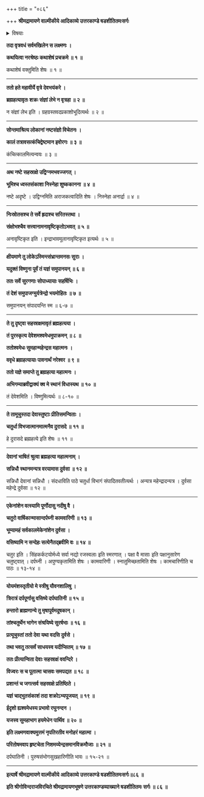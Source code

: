 +++
title = "०८६"

+++
**श्रीमद्रामायणे वाल्मीकीये आदिकाव्ये उत्तरकाण्डे षडशीतितमःसर्गः**


<details><summary>विषयाः</summary>

ब्रह्महत्यापीडितेइन्द्रेदिगन्तंगते संक्षुभितेचसकललोके देवैरिन्द्रान्वेषणपूर्वकं तेनाश्वमेधयाजनम् ॥ १ ॥ तेनेन्द्रंत्यक्तवत्याब्रह्महत्यया देवान्प्रति स्वस्यस्थानकल्पनमार्थने देवैस्तस्यानद्यादिस्थानचतुष्टयकल्पनम् ॥ २ ॥ एवं लक्ष्मणेन रामंप्रत्यश्वमेधमहिमोक्तिः ॥ ३ ॥
</details>


**तदा वृत्रवधं सर्वमखिलेन स लक्ष्मणः ।**

**कथयित्वा नरश्रेष्ठः कथाशेषं प्रचक्रमे ॥ १ ॥**

कथाशेषं वक्तुमिति शेषः ॥ १ ॥

****

**ततो हते महावीर्ये वृत्रे देवभयंकरे ।**

**ब्रह्महत्यावृतः शक्रः संज्ञां लेभे न वृत्रहा ॥ २ ॥**

न संज्ञां लेभ इति । ग्रहग्रस्तवदप्रकाशोभूदित्यर्थः ॥ २ ॥

****

**सोन्तमाश्रित्य लोकानां नष्टसंज्ञो विचेतनः ।**

**कालं तत्रावसत्कंचिद्वेष्टमान इवोरगः ॥ ३ ॥**

कंचित्कालमित्यन्वयः ॥ ३ ॥

****

**अथ नष्टे सहस्राक्षे उद्विग्नमभवज्जगत् ।**

**भूमिश्च ध्वस्तसंकाशा निस्नेहा शुष्ककानना ॥ ४ ॥**

नष्टे अदृष्टे । उद्विग्नमिति अराजकत्वादिति शेषः । निस्नेहा अनार्द्रा ॥ ४ ॥

****

**निःस्रोतसश्च ते सर्वे ह्रदाश्च सरितस्तथा ।**

**संक्षोभश्चैव सत्त्वानामनावृष्टिकृतोऽभवत् ॥ ५ ॥**

अनावृष्टिकृत इति । इन्द्राभावमूलानावृष्टिकृत इत्यर्थः ॥ ५ ॥

****

**क्षीयमाणे तु लोकेऽस्मिन्त्संभ्रान्तमनसः सुराः ।**

**यदुक्तं विष्णुना पूर्वं तं यज्ञं समुपानयन् ॥ ६ ॥**

**ततः सर्वे सुरगणाः सोपाध्यायाः सहर्षिभिः ।**

**तं देशं समुपाजग्मुर्यत्रेन्द्रो भयमोहितः ॥ ७ ॥**

समुपानयन् संपादयन्ति स्म ॥ ६-७ ॥

****

**ते तु दृष्ट्वा सहस्राक्षमावृतं ब्रह्महत्यया ।**

**तं पुरस्कृत्य देवेशमश्वमेधमुपाक्रमन् ॥ ८ ॥**

**ततोश्वमेधः सुमहान्महेन्द्रस महात्मनः ।**

**ववृधे ब्रह्महत्यायाः पावनार्थं नरेश्वर ॥ ९ ॥**

**ततो यज्ञे समाप्ते तु ब्रह्महत्या महात्मनः ।**

**अभिगम्याब्रवीद्वाक्यं क्व मे स्थानं विधास्यथ ॥ १० ॥**

तं देवेशमिति । विष्णुमित्यर्थः ॥ ८-१० ॥

****

**ते तामूचुस्तदा देवास्तुष्टाः प्रीतिसमन्विताः ।**

**चतुर्धा विभजात्मानमात्मनैव दुरासदे ॥ ११ ॥**

हे दुरासदे ब्रह्महत्ये इति शेषः ॥ ११ ॥

****

**देवानां भाषितं श्रुत्वा ब्रह्महत्या महात्मनाम् ।**

**सन्निधौ स्थानमन्यत्र वरयामास दुर्वसा ॥ १२ ॥**

सन्निधौ देवानां सन्निधौ । संदधाविति पाठे चतुर्धा विभागं संपादितवतीत्यर्थः । अन्यत्र महेन्द्रादन्यत्र । दुर्वसा महेन्द्रे दुर्वसा ॥ १२ ॥

****

**एकेनांशेन वत्स्यामि पूर्णोदासु नदीषु वै ।**

**चतुरो वार्षिकान्मासान्दर्पघ्नी कामवारिणी ॥ १३ ॥**

**भूम्यामहं सर्वकालमेकेनांशेन दुर्वसा ।**

**वसिष्यामि न सन्देहः सत्येनैतद्ब्रवीमि वः ॥ १४ ॥**

चतुर इति । सिंहकर्कटयोर्मध्ये सर्वा नद्यो रजस्वलाः इति स्मरणात् । पक्षा वै मासाः इति पक्षानुसारेण चतुष्ट्वात् । दर्पघ्नी । अपुण्यकृतामिति शेषः । कामवारिणी । स्नातुमिच्छतामिति शेषः । कामचारिणीति च पाठः ॥ १३-१४ ॥

****

**योयमंशस्तृतीयो मे स्त्रीषु यौवनशालिषु ।**

**त्रिरात्रं दर्पपूर्णासु वसिष्ये दर्पघातिनी ॥ १५ ॥**

**हन्तारो ब्राह्मणान्ये तु मृषापूर्वमदूषकान् ।**

**तांश्चतुर्थेन भागेन संश्रयिष्ये सुरर्षभाः ॥ १६ ॥**

**प्रत्यूचुस्तां ततो देवा यथा वदसि दुर्वसे ।**

**तथा भवतु तत्सर्वं साधयस्व यदीप्सितम् ॥ १७ ॥**

**ततः प्रीत्यान्विता देवाः सहस्राक्षं ववन्दिरे ।**

**विज्वरः स च पूतात्मा चासवः समपद्यत ॥ १८ ॥**

**प्रशान्तं च जगत्सर्व सहस्राक्षे प्रतिष्ठिते ।**

**यज्ञं चाद्भुतसंकाशं तदा शक्रोऽभ्यपूजयत् ॥ १९ ॥**

**ईदृशो ह्यश्वमेधस्य प्रभावो रघुनन्दन ।**

**यजस्व सुमहाभाग हयमेधेन पार्थिव ॥ २० ॥**

**इति लक्ष्मणवाक्यमुत्तमं नृपतिरतीव मनोहरं महात्मा ।**

**परितोषमवाप हृष्टचेता निशमय्येन्द्रसमानविक्रमौजाः ॥ २१ ॥**

दर्पघातिनी । पुरुषसंभोगसुखहारिणीति भावः ॥ १५-२१ ॥

****

**इत्यार्षे श्रीमद्रामायणे वाल्मीकीये आदिकाव्ये उत्तरकाण्डे षडशीतितमःसर्गः॥८६ ॥**

**इति श्रीगोविन्दराजविरचिते श्रीमद्रामायणभूषणे उत्तरकाण्डव्याख्याने षडशीतितमः सर्गः ॥ ८६ ॥**
